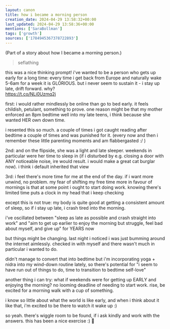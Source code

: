 ```yaml
---
layout: canon
title: how i became a morning person
creation_date: 2024-04-29 13:58:32+00:00
last_updated: 2024-04-29 13:58:36+00:00
mentions: ['SaraBollman']
tags: ['growth']
sources: ['1784945367378722893']
---
```


(Part of a story about how I became a morning person.)

> seflathing  

this was a nice thinking prompt! i've wanted to be a person who gets up  early for a long time: every time i get back from Europe and naturally  wake 5-6am for a week it is GLORIOUS. but i never seem to sustain it - i  stay up late, drift forward. why?  
https://t.co/NLi0Uzmq2j  

first: i would rather mindlessly be online than go to bed early. it feels childish, petulant, something to prove. one reason might be that my mother enforced an 8pm bedtime well into my late teens, i think because she wanted HER own down time.  

i resented this so much. a couple of times i got caught reading after bedtime a couple of times and was punished for it. (every now and then i remember these little parenting moments and am flabbergasted :/ )  

2nd: and on the flipside, she was a light and late sleeper. weekends in particular were her time to sleep in (if i disturbed by e.g. closing a door with ANY noticeable noise, ire would result. i would make a great cat burglar now). i think i default inherited that view  

3rd: i feel there's more time for me at the end of the day. if i want more unwind, no problem. my fear of shifting my free time more in favour of mornings is that at some point i ought to start doing work. knowing there's limited time puts a clock in my head that i keep checking  

except this is not true: my body is quite good at getting a consistent amount of sleep, so if i stay up late, i crash tired into the morning.  

i've oscillated between "sleep as late as possible and crash straight into work" and "aim to get up earlier to enjoy the morning but struggle, feel bad about myself, and give up" for YEARS now  

but things might be changing. last night i noticed i was just bumming around the internet aimlessly. checked in with myself and there wasn't much in particular i wanted to do.  

didn't manage to convert that into bedtime but i'm incorporating yoga + nidra into my wind-down routine lately, so there's potential for "i seem to have run out of things to do, time to transition to bedtime self-love"  

another thing i can try: what if weekends were for getting up EARLY and enjoying the morning? no looming deadline of needing to start work. rise, be excited for a morning walk with a cup of something.  

i know so little about what the world is like early, and when i think about it like that, i'm excited to be there to watch it wake up :)  

so yeah. there's wiggle room to be found, if i ask kindly and work with the answers. this has been a nice exercise :) 🙏  


